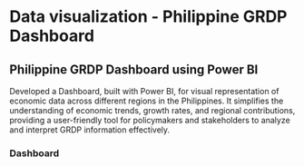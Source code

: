 # Data visualization - Philippine GRDP Dashboard

## Philippine GRDP Dashboard using Power BI

  Developed a Dashboard, built with Power BI, for visual representation of economic data across different regions in the Philippines. It simplifies the understanding of economic trends, growth rates, and regional contributions, providing a user-friendly tool for policymakers and stakeholders to analyze and interpret GRDP information effectively.

### Dashboard



